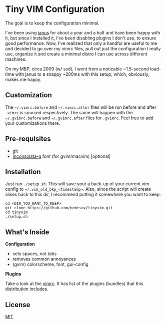 Tiny VIM Configuration
======================

The goal is to keep the configuration minimal.

I've been using [janus](https://github.com/carlhuda/janus) for about a year and a half and 
have been happy with it, but since I installed it, I've been disabling plugins I don't use, to ensure good performance. 
Now, I've realized that only a handful are useful to me and decided to go over my vimrc files, pull out just
the configuration I really use, organize it and create a minimal distro I can use across different machines.

On my MBP, circa 2009 (w/ ssd), I went from a noticable ~1.5-second load-time with janus to a snappy ~200ms
with this setup; which, obviously, makes me happy.

Customization
-------------

The `~/.vimrc.before` and `~/.vimrc.after` files will be run before and after `.vimrc` is sourced respectively. The same will happen with the `~/.gvimrc.before` and `~/.gvimrc.after` files for `.gvimrc`. Feel free to add your customizations there.


Pre-requisites
------------

  - git
  - [Inconsolata-g](http://leonardo-m.livejournal.com/77079.html) font (for gvim/macvim) [optional]

Installation
------------

Just run `./setup.sh`. This will save your a back-up of your current vim config to `~/.vim_old_bkp_<timestamp>`. 
Also, since the script will create alises back to this dir, I recommend putting it somewhere you want to keep:

    cd <DIR_YOU_WANT_TO_KEEP>
    git clone https://github.com/nemtsov/tinyvim.git
    cd tinyvim
    ./setup.sh


What's Inside
-------------

**Configuration**

  - sets spaces, not tabs
  - removes common annoyances
  - (gvim) colorscheme, font, gui-config

**Plugins**

Take a look at the [vimrc](https://github.com/nemtsov/tinyvim/blob/master/vimrc).
It has list of the plugins (bundles) that this distribution includes.


License
-------

[MIT](https://github.com/nemtsov/tinyvim/blob/master/LICENSE)
